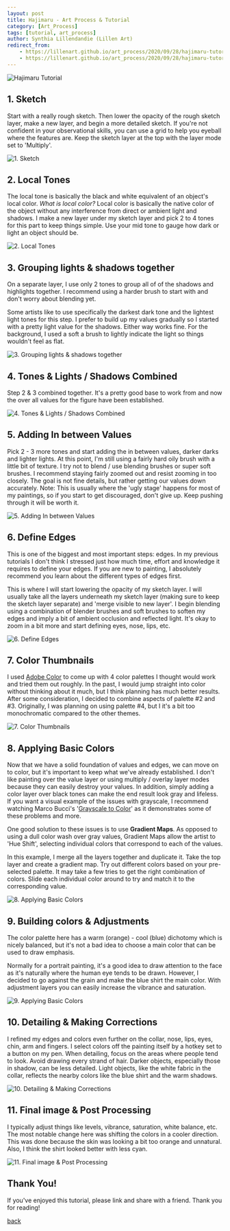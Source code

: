 ```yaml
---
layout: post
title: Hajimaru - Art Process & Tutorial
category: [Art_Process]
tags: [tutorial, art_process]
author: Synthia Lillendandie (Lillen Art)
redirect_from: 
    - https://lillenart.github.io/art_process/2020/09/28/hajimaru-tutorial/
    - https://lillenart.github.io/art_process/2020/09/28/hajimaru-tutorial.html
---
```

![Hajimaru Tutorial](/assets/images/Hajimaru/hajimaru_tutorial.jpg)

## 1. Sketch
Start with a really rough sketch. Then lower the opacity of the rough sketch layer, make a new layer, and begin a more detailed sketch. If you're not confident in your observational skills, you can use a grid to help you eyeball where the features are. Keep the sketch layer at the top with the layer mode set to 'Multiply'.

![1. Sketch](/assets/images/Hajimaru/1.jpg#thumbnails)

<!--more-->

## 2. Local Tones
The local tone is basically the black and white equivalent of an object's local color. *What is local color?* Local color is basically the native color of the object without any interference from direct or ambient light and shadows. I make a new layer under my sketch layer and pick 2 to 4 tones for this part to keep things simple. Use your mid tone to gauge how dark or light an object should be.

![2. Local Tones](/assets/images/Hajimaru/2.jpg#thumbnails)


## 3. Grouping lights & shadows together
On a separate layer, I use only 2 tones to group all of of the shadows and highlights together. I recommend using a harder brush to start with and don't worry about blending yet.

Some artists like to use specifically the darkest dark tone and the lightest light tones for this step. I prefer to build up my values gradually so I started with a pretty light value for the shadows. Either way works fine. For the background, I used a soft a brush to lightly indicate the light so things wouldn't feel as flat.

![3. Grouping lights & shadows together](/assets/images/Hajimaru/3.jpg#thumbnails)


## 4. Tones & Lights / Shadows Combined
Step 2 & 3 combined together. It's a pretty good base to work from and now the over all values for the figure have been established.

![4. Tones & Lights / Shadows Combined](/assets/images/Hajimaru/4.jpg#thumbnails)


## 5. Adding In between Values
Pick 2 - 3 more tones and start adding the in between values, darker darks and lighter lights. At this point, I'm still using a fairly hard oily brush with a little bit of texture. I try not to blend / use blending brushes or super soft brushes. I recommend staying fairly zoomed out and resist zooming in too closely. The goal is not fine details, but rather getting our values down accurately. Note: This is usually where the 'ugly stage' happens for most of my paintings, so if you start to get discouraged, don't give up. Keep pushing through it will be worth it.

![5. Adding In between Values](/assets/images/Hajimaru/5.jpg#thumbnails)


## 6. Define Edges
This is one of the biggest and most important steps: edges. In my previous tutorials I don't think I stressed just how much time, effort and knowledge it requires to define your edges. If you are new to painting, I absolutely recommend you learn about the different types of edges first.

This is where I will start lowering the opacity of my sketch layer. I will usually take all the layers underneath my sketch layer (making sure to keep the sketch layer separate) and 'merge visible to new layer'. I begin blending using a combination of blender brushes and soft brushes to soften my edges and imply a bit of ambient occlusion and reflected light. It's okay to zoom in a bit more and start defining eyes, nose, lips, etc.

![6. Define Edges](/assets/images/Hajimaru/6.jpg#thumbnails)


## 7. Color Thumbnails
I used [Adobe Color](https://color.adobe.com/create/color-wheel) to come up with 4 color palettes I thought would work and tried them out roughly. In the past, I would jump straight into color without thinking about it much, but I think planning has much better results. After some consideration, I decided to combine aspects of palette #2 and #3. Originally, I was planning on using palette #4, but I it's a bit too monochromatic compared to the other themes.

![7. Color Thumbnails](/assets/images/Hajimaru/7.jpg#thumbnails)


## 8. Applying Basic Colors
Now that we have a solid foundation of values and edges, we can move on to color, but it's important to keep what we've already established. I don't like painting over the value layer or using multiply / overlay layer modes because they can easily destroy your values. In addition, simply adding a color layer over black tones can make the end result look gray and lifeless. If you want a visual example of the issues with grayscale, I recommend watching Marco Bucci's '[Grayscale to Color](https://www.youtube.com/watch?v=lJitss58XKc)' as it demonstrates some of these problems and more. 

One good solution to these issues is to use **Gradient Maps**. As opposed to using a dull color wash over gray values, Gradient Maps allow the artist to 'Hue Shift', selecting individual colors that correspond to each of the values. 

In this example, I merge all the layers together and duplicate it. Take the top layer and create a gradient map. Try out different colors based on your pre-selected palette. It may take a few tries to get the right combination of colors. Slide each individual color around to try and match it to the corresponding value. 

![8. Applying Basic Colors](/assets/images/Hajimaru/8.jpg#thumbnails)


## 9. Building colors & Adjustments
The color palette here has a warm (orange) - cool (blue) dichotomy which is nicely balanced, but it's not a bad idea to choose a main color that can be used to draw emphasis.

Normally for a portrait painting, it's a good idea to draw attention to the face as it's naturally where the human eye tends to be drawn. However, I decided to go against the grain and make the blue shirt the main color. With adjustment layers you can easily increase the vibrance and saturation.

![9. Applying Basic Colors](/assets/images/Hajimaru/9.jpg#thumbnails)


## 10. Detailing & Making Corrections
I refined my edges and colors even further on the collar, nose, lips, eyes, chin, arm and fingers. I select colors off the painting itself by a hotkey set to a button on my pen. When detailing, focus on the areas where people tend to look. Avoid drawing every strand of hair. Darker objects, especially those in shadow, can be less detailed. Light objects, like the white fabric in the collar, reflects the nearby colors like the blue shirt and the warm shadows. 

![10. Detailing & Making Corrections](/assets/images/Hajimaru/10.jpg#thumbnails)


## 11. Final image & Post Processing
I typically adjust things like levels, vibrance, saturation, white balance, etc. The most notable change here was shifting the colors in a cooler direction. This was done because the skin was looking a bit too orange and unnatural. Also, I think the shirt looked better with less cyan. 

![11. Final image & Post Processing](/assets/images/Hajimaru/11.jpg#thumbnails)


## Thank You!
If you've enjoyed this tutorial, please link and share with a friend. Thank you for reading!

[back](https://lillenart.github.io/index.html)